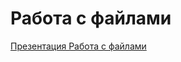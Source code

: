 #  Работа с файлами

[Презентация Работа с файлами](https://github.com/ximik666/aip_1_course/blob/main/lessons/Lesson_6/%D0%A1%D0%BF%D0%B8%D1%81%D0%BA%D0%B8.pdf)

